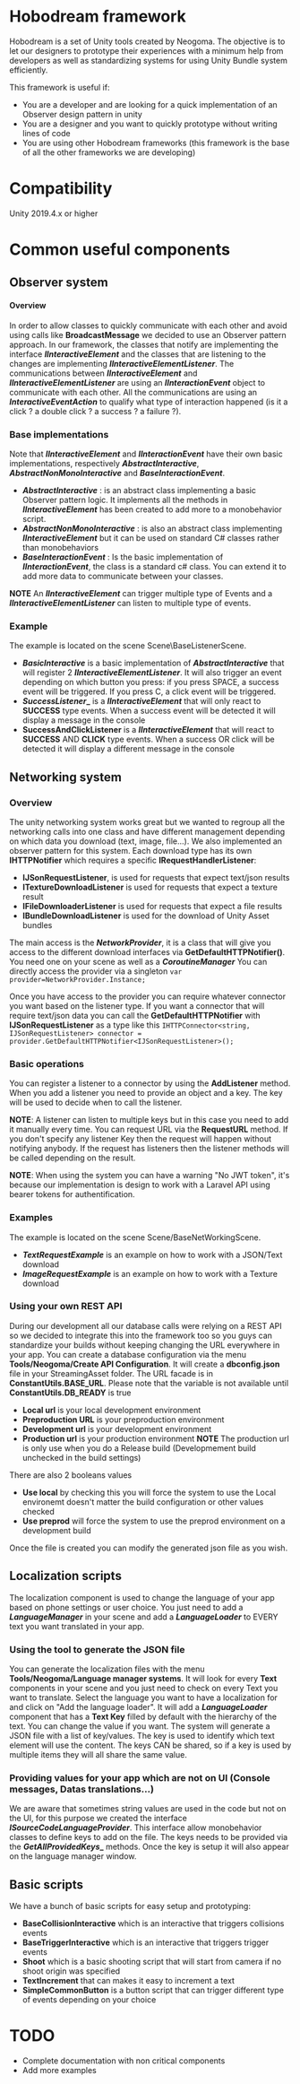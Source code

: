 # Hobodream framework

Hobodream is a set of Unity tools created by Neogoma. The objective is to let our designers to prototype their experiences with a minimum help from developers as well as standardizing systems for using Unity Bundle system efficiently.

This framework is useful if:
- You are a developer and are looking for a quick implementation of an Observer design pattern in unity
- You are a designer and you want to quickly prototype without writing lines of code
- You are using other Hobodream frameworks (this framework is the base of all the other frameworks we are developing) 

# Compatibility

Unity 2019.4.x or higher

# Common useful components

## Observer system

#### Overview
In order to allow classes to quickly communicate with each other and avoid using calls like **BroadcastMessage** we decided to use an Observer pattern approach.
In our framework, the classes that notify are implementing the interface **_IInteractiveElement_** and the classes that are listening to the changes are implementing **_IInteractiveElementListener_**.
The communications between **_IInteractiveElement_** and **_IInteractiveElementListener_** are using an **_IInteractionEvent_** object to communicate with each other.
All the communications are using an **_InteractiveEventAction_** to qualify what type of interaction happened (is it a click ? a double click ? a success ? a failure ?).

### Base implementations
Note that **_IInteractiveElement_** and **_IInteractionEvent_** have their own basic implementations, respectively **_AbstractInteractive_**, **_AbstractNonMonoInteractive_** and **_BaseInteractionEvent_**. 
- **_AbstractInteractive_** : is an abstract class implementing a basic Observer pattern logic. It implements all the methods in **_IInteractiveElement_** has been created to add more to a monobehavior script. 
- **_AbstractNonMonoInteractive_** : is also an abstract class implementing **_IInteractiveElement_** but it can be used on standard C# classes rather than monobehaviors
- **_BaseInteractionEvent_** : Is the basic implementation of **_IInteractionEvent_**, the class is a standard c# class. You can extend it to add more data to communicate between your classes.

**NOTE** An **_IInteractiveElement_** can trigger multiple type of Events and a **_IInteractiveElementListener_** can listen to multiple type of events. 

### Example
The example is located on the scene Scene\BaseListenerScene.
- **_BasicInteractive_** is a basic implementation of **_AbstractInteractive_** that will register 2 **_IInteractiveElementListener_**. It will also trigger an event depending on which button you press: if you press SPACE, a success event will be triggered. If you press C, a click event will be triggered.
- **_SuccessListener__** is a **_IInteractiveElement_** that will only react to **SUCCESS** type events. When a success event will be detected it will display a message in the console
- **SuccessAndClickListener** is a **_IInteractiveElement_** that will react to **SUCCESS** AND **CLICK** type events. When a success OR click will be detected it will display a different message in the console

## Networking system

### Overview
The unity networking system works great but we wanted to regroup all the networking calls into one class and have different management depending on which data you download (text, image, file...). We also implemented an observer pattern for this system.
Each download type has its own **IHTTPNotifier** which requires a specific **IRequestHandlerListener**:
- **IJSonRequestListener**, is used for requests that expect text/json results
- **ITextureDownloadListener** is used for requests that expect a texture result
- **IFileDownloaderListener** is used for requests that expect a file results
- **IBundleDownloadListener** is used for the download of Unity Asset bundles 

The main access is the **_NetworkProvider_**, it is a class that will give you access to the different download interfaces via **GetDefaultHTTPNotifier<L>()**. You need one on your scene as well as a **_CoroutineManager_**
You can directly access the provider via a singleton
`var provider=NetworkProvider.Instance;`

Once you have access to the provider you can require whatever connector you want based on the listener type. 
If you want a connector that will require text/json data you can call the **GetDefaultHTTPNotifier** with **IJSonRequestListener** as a type like this
`IHTTPConnector<string, IJSonRequestListener> connector = provider.GetDefaultHTTPNotifier<IJSonRequestListener>();`

### Basic operations
You can register a listener to a connector by using the __AddListener__ method. When you add a listener you need to provide an object and a key. The key will be used to decide when to call the listener.

**NOTE**: A listener can listen to multiple keys but in this case you need to add it manually every time.
You can request URL via the __RequestURL__ method. If you don't specify any listener Key then the request will happen without notifying anybody. If the request has listeners then the listener methods will be called depending on the result.

**NOTE**: When using the system you can have a warning "No JWT token", it's because our implementation is design to work with a Laravel API using bearer tokens for authentification.

### Examples

The example is located on the scene Scene/BaseNetWorkingScene.
- **_TextRequestExample_** is an example on how to work with a JSON/Text download
- **_ImageRequestExample_** is an example on how to work with a Texture download

### Using your own REST API
During our development all our database calls were relying on a REST API so we decided to integrate this into the framework too so you guys can standardize your builds without keeping changing the URL everywhere in your app.
You can create a database configuration via the menu **Tools/Neogoma/Create API Configuration**. It will create a **dbconfig.json** file in your StreamingAsset folder.
The URL facade is in **__ConstantUtils.BASE_URL__**. Please note that the variable is not available until **ConstantUtils.DB_READY** is true
- **Local url** is your local development environment
- **Preproduction URL** is your preproduction environment
- **Development url** is your development environment
- **Production url** is your production environment
**NOTE** The production url is only use when you do a Release build (Developmement build unchecked in the build settings)

There are also 2 booleans values
- **Use local** by checking this you will force the system to use the Local environemt doesn't matter the build configuration or other values checked
- **Use preprod** will force the system to use the preprod environment on a development build

Once the file is created you can modify the generated json file as you wish.

## Localization scripts
The localization component is used to change the language of your app based on phone settings or user choice. You just need to add a **_LanguageManager_** in your scene and add a **_LanguageLoader_** to EVERY text you want translated in your app. 

### Using the tool to generate the JSON file
You can generate the localization files with the menu **Tools/Neogoma/Language manager systems**.
It will look for every **Text** components in your scene and you just need to check on every Text you want to translate.
Select the language you want to have a localization for and click on "Add the language loader". It will add a **_LanguageLoader_** component that has a **Text Key** filled by default with the hierarchy of the text. You can change the value if you want.
The system will generate a JSON file with a list of  key/values. The key is used to identify which text element will use the content. The keys CAN be shared, so if a key is used by multiple items they will all share the same value.

### Providing values for your app which are not on UI (Console messages, Datas translations...)
We are aware that sometimes string values are used in the code but not on the UI, for this purpose we created the interface **_ISourceCodeLanguageProvider_**. This interface allow monobehavior classes to define keys to add on the file.
The keys needs to be provided via the **_GetAllProvidedKeys__** methods. Once the key is setup it will also appear on the language manager window.

## Basic scripts
We have a bunch of basic scripts for easy setup and prototyping:
- **BaseCollisionInteractive** which is an interactive that triggers collisions events
- **BaseTriggerInteractive** which is an interactive that triggers trigger events
- **Shoot** which is a basic shooting script that will start from camera if no shoot origin was specified
- **TextIncrement** that can makes it easy to increment a text
- **SimpleCommonButton** is a button script that can trigger different type of events depending on your choice

# TODO
- Complete documentation with non critical components
- Add more examples
